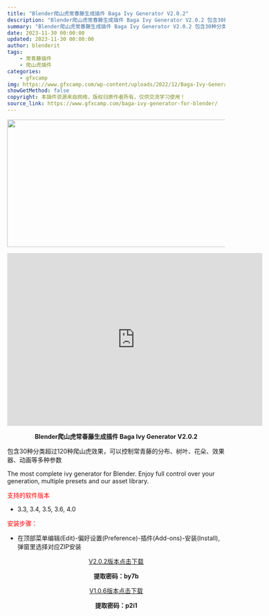 ```yaml
---
title: "Blender爬山虎常春藤生成插件 Baga Ivy Generator V2.0.2"
description: "Blender爬山虎常春藤生成插件 Baga Ivy Generator V2.0.2 包含30种分类超过120种爬山虎效果，可以控制常青藤的分布、树叶、花朵、效果器、动画等多种参数 The most..."
summary: "Blender爬山虎常春藤生成插件 Baga Ivy Generator V2.0.2 包含30种分类超过120种爬山虎效果，可以控制常青藤的分布、树叶、花朵、效果器、动画等多种参数 The most..."
date: 2023-11-30 00:00:00
updated: 2023-11-30 00:00:00
author: blenderit
tags: 
    - 常青藤插件
    - 爬山虎插件
categories:
    - gfxcamp
img: https://www.gfxcamp.com/wp-content/uploads/2022/12/Baga-Ivy-Generator.jpg
showGetMethod: false
copyright: 本插件资源来自网络，版权归原作者所有，仅供交流学习使用！
source_link: https://www.gfxcamp.com/baga-ivy-generator-for-blender/
---
```

<div><p><img decoding="async" class="aligncenter size-full wp-image-108639" src="https://www.gfxcamp.com/wp-content/uploads/2022/12/Baga-Ivy-Generator.jpg" data-src="https://www.gfxcamp.com/wp-content/uploads/2022/12/Baga-Ivy-Generator.jpg" alt="" width="590" height="295" data-srcset="https://www.gfxcamp.com/wp-content/uploads/2022/12/Baga-Ivy-Generator.jpg 590w, https://www.gfxcamp.com/wp-content/uploads/2022/12/Baga-Ivy-Generator-150x75.jpg 150w" data-sizes="(max-width: 590px) 100vw, 590px"></p><p style="text-align: center;"><iframe loading="lazy" src="https://player.youku.com/embed/XNTkyNTMyMDg4NA==" width="590" height="400" frameborder="0" allowfullscreen="allowfullscreen" data-mce-fragment="1"></iframe></p><p style="text-align: center;"><strong>Blender爬山虎常春藤生成插件 Baga Ivy Generator V2.0.2</strong></p><p>包含30种分类超过120种爬山虎效果，可以控制常青藤的分布、树叶、花朵、效果器、动画等多种参数</p><p>The most complete ivy generator for Blender. Enjoy full control over your generation, multiple presets and our asset library.</p><p><span style="color: #ff0000;">支持的软件版本</span></p><ul>
<li>3.3, 3.4, 3.5, 3.6, 4.0</li>
</ul><p><span style="color: #ff0000;">安装步骤：</span></p><ul>
<li>在顶部菜单编辑(Edit)-偏好设置(Preference)-插件(Add-ons)-安装(Install),弹窗里选择对应ZIP安装</li>
</ul><p style="text-align: center;"><a class="maxbutton-3 maxbutton maxbutton-baidu" target="_blank" rel="noopener" href="https://pan.baidu.com/s/1PdIn8BOvMlSH07ZQ-Chn5w?pwd=by7b"><span class="mb-text">V2.0.2版本点击下载</span></a></p><p style="text-align: center;"><strong>提取密码：by7b</strong></p><p style="text-align: center;"><a class="maxbutton-3 maxbutton maxbutton-baidu" target="_blank" rel="noopener" href="https://pan.baidu.com/s/1h3oYKF4ghHA6Q6xJ17cmsA?pwd=p2i1"><span class="mb-text">V1.0.6版本点击下载</span></a></p><p style="text-align: center;"><strong>提取密码：p2i1</strong></p></div>